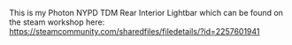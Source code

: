 This is my Photon NYPD TDM Rear Interior Lightbar which can be found on the steam workshop here: https://steamcommunity.com/sharedfiles/filedetails/?id=2257601941
